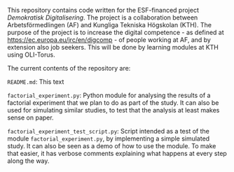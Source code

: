 This repository contains code written for the ESF-financed project _Demokratisk Digitalisering_. The project is a collaboration between Arbetsförmedlingen (AF) and Kungliga Tekniska Högskolan (KTH). The purpose of the project is to increase the digital competence - as defined at https://ec.europa.eu/jrc/en/digcomp - of people working at AF, and by extension also job seekers. This will be done by learning modules at KTH using OLI-Torus.

The current contents of the repository are:

`README.md`: This text

`factorial_experiment.py`: Python module for analysing the results of a factorial experiment that we plan to do as part of the study. It can also be used for simulating similar studies, to test that the analysis at least makes sense on paper.

`factorial_experiment_test_script.py`: Script intended as a test of the module `factorial_experiment.py`, by implementing a simple simulated study. It can also be seen as a demo of how to use the module. To make that easier, it has verbose comments explaining what happens at every step along the way.
